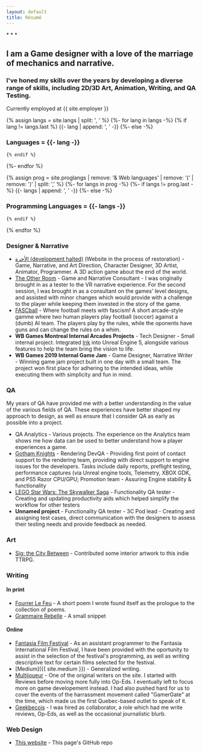 ```yaml
---
layout: default
title: Résumé
---
```


<div class="reslinks" markdown="1">
* <a href="{{ site.github.repo }}"><i class="fab fa-github"></i></a>
* <a href="{{ site.medium }}"><i class="fab fa-medium"></i></a>
* <a href="{{ site.linkedin }}"><i class="fab fa-linkedin-in"></i></a>
</div>

<section class="resume" markdown="1">

## I am a Game designer with a love of the marriage of mechanics and narrative.
### I've honed my skills over the years by developing a diverse range of skills, including 2D/3D Art, Animation, Writing, and QA Testing.

Currently employed at {{ site.employer }}

{% assign langs = site.langs | split: ', ' %}
{%- for lang in langs -%}
    {% if lang != langs.last %}
     {{- lang | append: ', ' -}}
     {%- else -%}
### Languages = {{- lang -}}
    {% endif %}
{%- endfor %}

{% assign prog = site.proglangs | remove: '& Web languages' | remove: '(' | remove: ')' | split: ',' %}
{%- for langs in prog -%}
    {%- if langs != prog.last -%}
     {{- langs | append: ', ' -}}
     {%- else -%}
### Programming Languages = {{- langs -}}
    {% endif %}
{% endfor %}

### Designer & Narrative

* [الأخرة (development halted)](https://studioslune.com/projects/alakhira) (Website in the process of restoration) - Game, Narrative, and Art Direction, Character Designer, 3D Artist, Animator, Programmer. A 3D action game about the end of the world.
* [The Other Room](http://minorityvr.com) - Game and Narrative Consultant - I was originally brought in as a tester to the VR narrative experience. For the second session, I was brought in as a consultant on the games' level designs, and assisted with minor changes which would provide with a challenge to the player while keeping them invested in the story of the game.
* [FASCball](https://mstfacmly.itch.io/fascball) - Where football meets with fascism! A short arcade-style gamme where two human players play football (soccer) against a (dumb) AI team. The players play by the rules, while the oponents have guns and can change the rules on a whim.
* **WB Games Montreal Internal Arcades Projects** - Tech Designer - Small internal project. Integrated [Ink](https://www.inklestudios.com/ink/) into Unreal Engine 5, alongside various features to help the team bring the vision to life.
* **WB Games 2019 Internal Game Jam** - Game Designer, Narrative Writer - Winning game jam project built in one day with a small team. The project won first place for adhering to the intended ideas, while executing them with simplicity and fun in mind.

### QA

My years of QA have provided me with a better understanding in the value of the various fields of QA. 
These experiences have better shaped my approach to design, as well as ensure that I consider QA as early as possible into a project.

* QA Analytics - Various projects. The experience on the Analytics team shows me how data can be used to better understand how a player experiences a game.
* [Gotham Knights](https://www.gothamknightsgame.com/en-us) - Rendering DevQA - Providing first point of contact support to the rendering team, providing with direct support to engine issues for the developers. Tasks include daily reports, preflight testing, performance captures (via Unreal engine tools, Telemetry, XBOX GDK, and PS5 Razor CPU/GPU; Promotion team - Assuring Engine stability & functionality
* [LEGO Star Wars: The Skywalker Saga](https://www.starwars.com/games-apps/lego-star-wars-the-skywalker-saga) - Functionality QA tester - Creating and updating productivity aids which helped simplify the workflow for other testers
* **Unnamed project** - Functionality QA tester - 3C Pod lead - Creating and assigning test cases, direct communication with the designers to assess their testing needs and provide feedback as needed.

### Art

* [Sig: the City Between](https://genesisoflegend.com/products/sig) - Contributed some interior artwork to this indie TTRPG.

### Writing

#### In print
* [Fourrer Le Feu](https://leslibraires.ca/livres/fourrer-le-feu-marjolaine-beauchamp-9782924682036.html) - A short poem I wrote found itself as the prologue to the collection of poems.
* [Grammaire Rebelle](https://www.facebook.com/events/290536951728803/) - A small snippet 

#### Online
* [Fantasia Film Festival](https://fantasiafestival.com/) - As an assistant programmer to the Fantasia International Film Festival, I have been provided with the oportunity to assist in the selection of the festival's programming, as well as writing descriptive text for certain films selected for the festival.
* [Medium]({{ site.medium }}) - Generalized writing.
* [Multijoueur](https://web.archive.org/web/20200925045229/https://multijoueur.ca/author/mchamli/) - One of the original writers on the site. I started with Reviews before moving more fully into Op-Eds. I eventually left to focus more on game developement instead. I had also pushed hard for us to cover the events of the harrassment movement called "GamerGate" at the time, which made us the first Quebec-based outlet to speak of it.
* [Geekbecois](https://geekbecois.com/author/moustafa/) - I was hired as collaborator, a role which had me write reviews, Op-Eds, as well as the occasional journalistic blurb.

### Web Design
* [This website](https://github.com/mstfacmly/mstfacmly.github.io/) - This page's GitHub repo

<!--div id="contributions" class="contributions" markdown="1">
## Coding Contributions:
 <ul>
  {% for contribution in site.data.github-contributions limit:10 %}
   <li><a href="{{ contribution.html_url }}">{{ contribution.title }}</a></li>
  {% endfor %}
 </ul>
</div-->
